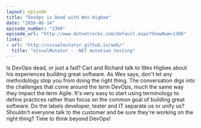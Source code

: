```yaml
---
layout: episode
title: "DevOps is Dead with Wes Higbee"
date: "2016-06-14"
episode_number: "1308"
episode_url: "http://www.dotnetrocks.com/default.aspx?ShowNum=1308"
links:
- url: "http://visualmutator.github.io/web/"
  title: "VisualMutator - .NET mutation testing"
---
```


Is DevOps dead, or just a fad? Carl and Richard talk to Wes Higbee about his experiences building great software. As Wes says, don't let any methodology stop you from doing the right thing. The conversation digs into the challenges that come around the term DevOps, much the same way they impact the term Agile. It's very easy to start using terminology to define practices rather than focus on the common goal of building great software. Do the labels developer, tester and IT separate us or unify us? Shouldn't everyone talk to the customer and be sure they're working on the right thing? Time to think beyond DevOps!

